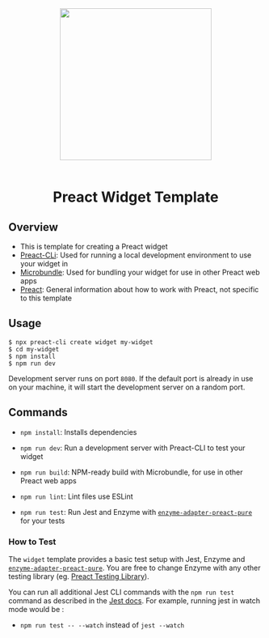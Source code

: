 <div align="center">
  <img src="https://github.com/preactjs-templates/widget/blob/master/readme-logo.png?raw=true" height=300px>
  <br />
  <br />
  <h1>Preact Widget Template</h1>
</div>

## Overview
- This is template for creating a Preact widget
- [Preact-CLi](https://github.com/preactjs/preact-cli): Used for running a local development environment to use your widget in
- [Microbundle](https://github.com/developit/microbundle): Used for bundling your widget for use in other Preact web apps
- [Preact](https://preactjs.com/): General information about how to work with Preact, not specific to this template

## Usage

```
$ npx preact-cli create widget my-widget
$ cd my-widget
$ npm install
$ npm run dev
```

Development server runs on port `8080`. If the default port is already in use on
your machine, it will start the development server on a random port.

## Commands
-   `npm install`: Installs dependencies

-   `npm run dev`: Run a development server with Preact-CLI to test your widget

-   `npm run build`: NPM-ready build with Microbundle, for use in other Preact web apps

-   `npm run lint`: Lint files use ESLint

-   `npm run test`: Run Jest and Enzyme with
    [`enzyme-adapter-preact-pure`](https://github.com/preactjs/enzyme-adapter-preact-pure) for
    your tests

### How to Test

The `widget` template provides a basic test setup with Jest, Enzyme and
[`enzyme-adapter-preact-pure`](https://github.com/preactjs/enzyme-adapter-preact-pure).
You are free to change Enzyme with any other testing library
(eg. [Preact Testing Library](https://testing-library.com/docs/preact-testing-library/intro)).

You can run all additional Jest CLI commands with the `npm run test` command as
described in the
[Jest docs](https://facebook.github.io/jest/docs/en/cli.html#using-with-npm-scripts).
For example, running jest in watch mode would be :

-   `npm run test -- --watch` instead of `jest --watch`
